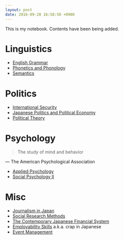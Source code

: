 ```yaml
---
layout: post
date: 2016-09-20 16:58:50 +0900
---
```

This is my notebook. Contents have been being added.

# Linguistics
* [English Grammar](articles/linguistics/english)
* [Phonetics and Phonology](articles/linguistics/phonetics_and_phonology)
* [Semantics](articles/linguistics/semantics)

# Politics

* [International Security](articles/politics/international)
* [Japanese Politics and Political Economy](articles/politics/japan)
* [Political Theory](articles/politics/theory)

# Psychology
> The study of mind and behavior

― The American Psychological Association

* [Applied Psychology](articles/psychology/applied_psychology)
* [Social Psychology Ⅱ](articles/psychology/social_psychology)

# Misc

* [Journalism in Japan](articles/journalism_in_japan)
* [Social Research Methods](articles/social_research_methods)
* [The Contemporary Japanese Financial System](articles/the_contemporary_japanese_financial_system)
* [Employability Skills](articles/employability_skills) a.k.a. crap in Japanese
* [Event Management](articles/event_management)
